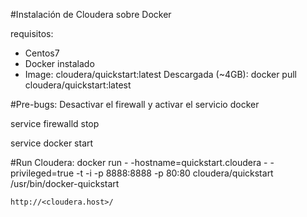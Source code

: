 #Instalación de Cloudera sobre Docker

requisitos:
- Centos7
- Docker instalado
- Image: cloudera/quickstart:latest Descargada (~4GB): docker pull cloudera/quickstart:latest

#Pre-bugs:
Desactivar el firewall y activar el servicio docker

service firewalld stop

service docker start

#Run Cloudera:
docker run - -hostname=quickstart.cloudera - -privileged=true -t -i -p 8888:8888 -p 80:80 cloudera/quickstart /usr/bin/docker-quickstart

```
http://<cloudera.host>/
```
